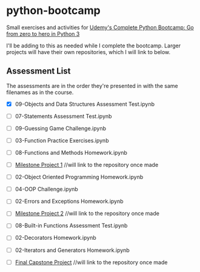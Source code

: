 # python-bootcamp
Small exercises and activities for [Udemy's Complete Python Bootcamp: Go from zero to hero in Python 3](https://www.udemy.com/complete-python-bootcamp/)

I'll be adding to this as needed while I complete the bootcamp. Larger projects will have their own repositories, which I will link to below.

## Assessment List
The assessments are in the order they're presented in with the same filenames as in the course.

- [x] 09-Objects and Data Structures Assessment Test.ipynb

- [ ] 07-Statements Assessment Test.ipynb

- [ ] 09-Guessing Game Challenge.ipynb

- [ ] 03-Function Practice Exercises.ipynb

- [ ] 08-Functions and Methods Homework.ipynb

- [ ] [Milestone Project 1](https://github.com/kjschmidt913/python-bootcamp) //will link to the repository once made

- [ ] 02-Object Oriented Programming Homework.ipynb

- [ ] 04-OOP Challenge.ipynb

- [ ] 02-Errors and Exceptions Homework.ipynb

- [ ] [Milestone Project 2](https://github.com/kjschmidt913/python-bootcamp) //will link to the repository once made

- [ ] 08-Built-in Functions Assessment Test.ipynb

- [ ] 02-Decorators Homework.ipynb

- [ ] 02-Iterators and Generators Homework.ipynb

- [ ] [Final Capstone Project](https://github.com/kjschmidt913/python-bootcamp) //will link to the repository once made
